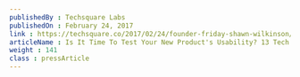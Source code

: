 ```yaml
---
publishedBy : Techsquare Labs
publishedOn : February 24, 2017
link : https://techsquare.co/2017/02/24/founder-friday-shawn-wilkinson/
articleName : Is It Time To Test Your New Product's Usability? 13 Tech Experts Weigh In
weight : 141 
class : pressArticle
---
```


